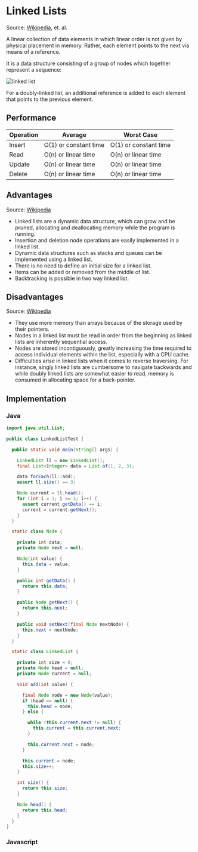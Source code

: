 # Linked Lists
Source: [Wikipedia](https://en.wikipedia.org/wiki/Linked_list), et. al.

A linear collection of data elements in which linear order is not given by physical placement in memory.  Rather, each element points to the next via means of a reference.

It is a data structure consisting of a group of nodes which together represent a sequence:

![linked list](https://upload.wikimedia.org/wikipedia/commons/6/6d/Singly-linked-list.svg)

For a doubly-linked list, an additional reference is added to each element that points to the previous element.

## Performance
| Operation| Average                | Worst Case                |
|----------|------------------------|---------------------------|
| Insert   | O(1) or constant time  | O(1) or constant time     |
| Read     | O(n) or linear time    | O(n) or linear time       |
| Update   | O(n) or linear time    | O(n) or linear time       |
| Delete   | O(n) or linear time    | O(n) or linear time       |

## Advantages
Source: [Wikipedia](https://en.wikipedia.org/wiki/Linked_list)

* Linked lists are a dynamic data structure, which can grow and be pruned, allocating and deallocating memory while the program is running.
* Insertion and deletion node operations are easily implemented in a linked list.
* Dynamic data structures such as stacks and queues can be implemented using a linked list.
* There is no need to define an initial size for a linked list.
* Items can be added or removed from the middle of list.
* Backtracking is possible in two way linked list.

## Disadvantages
Source: [Wikipedia](https://en.wikipedia.org/wiki/Linked_list)

* They use more memory than arrays because of the storage used by their pointers.
* Nodes in a linked list must be read in order from the beginning as linked lists are inherently sequential access.
* Nodes are stored incontiguously, greatly increasing the time required to access individual elements within the list, especially with a CPU cache.
* Difficulties arise in linked lists when it comes to reverse traversing. For instance, singly linked lists are cumbersome to navigate backwards and while doubly linked lists are somewhat easier to read, memory is consumed in allocating space for a back-pointer.

## Implementation
### Java
```java
import java.util.List;

public class LinkedListTest {

  public static void main(String[] args) {

    LinkedList ll = new LinkedList();
    final List<Integer> data = List.of(1, 2, 3);

    data.forEach(ll::add);
    assert ll.size() == 3;

    Node current = ll.head();
    for (int i = 1; i <= 3; i++) {
      assert current.getData() == i;
      current = current.getNext();
    }
  }

  static class Node {

    private int data;
    private Node next = null;

    Node(int value) {
      this.data = value;
    }

    public int getData() {
      return this.data;
    }

    public Node getNext() {
      return this.next;
    }

    public void setNext(final Node nextNode) {
      this.next = nextNode;
    }
  }

  static class LinkedList {

    private int size = 0;
    private Node head = null;
    private Node current = null;

    void add(int value) {

      final Node node = new Node(value);
      if (head == null) {
        this.head = node;
      } else {

        while (this.current.next != null) {
          this.current = this.current.next;
        }

        this.current.next = node;
      }

      this.current = node;
      this.size++;
    }

    int size() {
      return this.size;
    }

    Node head() {
      return this.head;
    }
  }
}
```
### Javascript
